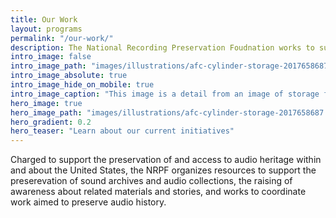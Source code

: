 ```yaml
---
title: Our Work
layout: programs
permalink: "/our-work/"
description: The National Recording Preservation Foudnation works to support the preserevation of reocrded sound collections and raise awareness about the importance of preserving audio history.
intro_image: false
intro_image_path: "images/illustrations/afc-cylinder-storage-2017658687.jpeg"
intro_image_absolute: true
intro_image_hide_on_mobile: true
intro_image_caption: "This image is a detail from an image of storage for wax cylinders and other items of the Archive of Folk Song at the Library of Congress, Washington, D.C. The photograph was take by Harris & Ewing of Washington, D.C. There are no known rights restrictions on this photograph. The original photograph is held by the Library of Congress and identified by the control number 2017658687."
hero_image: true
hero_image_path: "images/illustrations/afc-cylinder-storage-2017658687.jpeg"
hero_gradient: 0.2
hero_teaser: "Learn about our current initiatives"
---
```


Charged to support the preservation of and access to
audio heritage within and about the United States, 
the NRPF organizes resources to support the preserevation
of sound archives and audio collections,
the raising of awareness about related materials and stories,
and works to coordinate work aimed to preserve audio history. 
